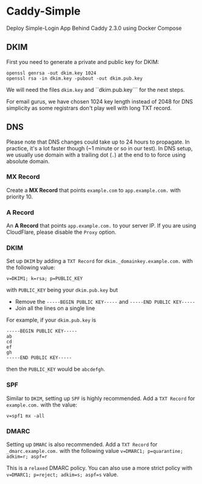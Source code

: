 # Caddy-Simple
Deploy Simple-Login App Behind Caddy 2.3.0 using Docker Compose

## DKIM
First you need to generate a private and public key for DKIM:

```
openssl genrsa -out dkim.key 1024
openssl rsa -in dkim.key -pubout -out dkim.pub.key
```
We will need the files ``dkim.key`` and ``dkim.pub.key``` for the next steps.

For email gurus, we have chosen 1024 key length instead of 2048 for DNS simplicity as some registrars don't play well with long TXT record.

## DNS
Please note that DNS changes could take up to 24 hours to propagate. In practice, it's a lot faster though (~1 minute or so in our test). In DNS setup, we usually use domain with a trailing dot (```.```) at the end to to force using absolute domain.

### MX Record
Create a **MX Record** that points ```example.com``` to ```app.example.com.``` with priority 10.

### A Record
An **A Record** that points ```app.example.com.``` to your server IP. If you are using CloudFlare, please disable the ```Proxy``` option.

### DKIM
Set up ```DKIM``` by adding a ```TXT Record``` for ```dkim._domainkey.example.com.``` with the following value:

```v=DKIM1; k=rsa; p=PUBLIC_KEY```

with ```PUBLIC_KEY``` being your ```dkim.pub.key``` but

- Remove the ```-----BEGIN PUBLIC KEY-----``` and ```-----END PUBLIC KEY-----```
- Join all the lines on a single line

For example, if your ```dkim.pub.key``` is

```
-----BEGIN PUBLIC KEY-----
ab
cd
ef
gh
-----END PUBLIC KEY-----
```
then the ```PUBLIC_KEY``` would be ```abcdefgh```.

### SPF
Similar to ```DKIM```, setting up ```SPF``` is highly recommended. Add a ```TXT Record``` for ```example.com.``` with the value:

```v=spf1 mx -all```

### DMARC
Setting up ```DMARC``` is also recommended. Add a ```TXT Record``` for ```_dmarc.example.com.``` with the following value
```v=DMARC1; p=quarantine; adkim=r; aspf=r```

This is a ```relaxed``` DMARC policy. You can also use a more strict policy with ```v=DMARC1; p=reject; adkim=s; aspf=s``` value.
